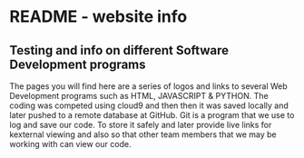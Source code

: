 # README - website info

## Testing and info on  different Software Development programs

The pages you will find here are a series of logos and links
to several Web Development programs such as HTML, JAVASCRIPT & PYTHON.
The coding was competed using cloud9 and then then it was saved locally and later 
pushed to a remote database at GitHub. Git is a program that we use to log and save 
our code. To store it safely and later provide live links for kexternal viewing and also 
so that other team members that we may be working with can view our code.
